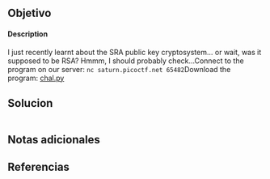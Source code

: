 ## Objetivo
#### Description

I just recently learnt about the SRA public key cryptosystem... or wait, was it supposed to be RSA? Hmmm, I should probably check...Connect to the program on our server: `nc saturn.picoctf.net 65482`Download the program: [chal.py](https://artifacts.picoctf.net/c/297/chal.py)
## Solucion
```

```
## Notas adicionales

## Referencias